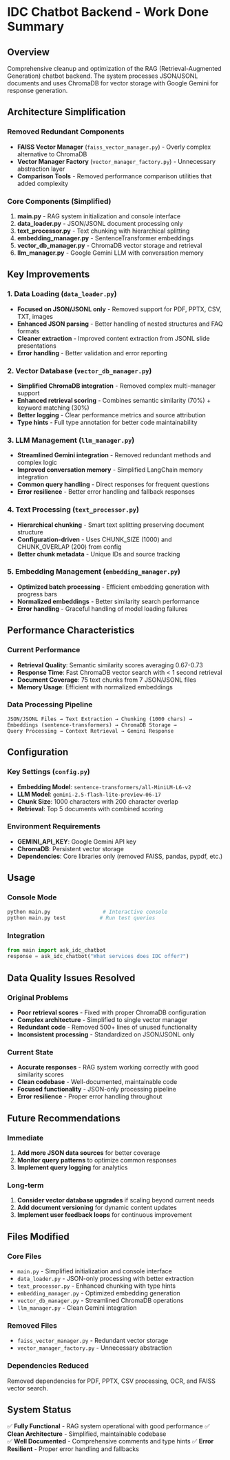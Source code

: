 # IDC Chatbot Backend - Work Done Summary

## Overview
Comprehensive cleanup and optimization of the RAG (Retrieval-Augmented Generation) chatbot backend. The system processes JSON/JSONL documents and uses ChromaDB for vector storage with Google Gemini for response generation.

## Architecture Simplification

### Removed Redundant Components
- **FAISS Vector Manager** (`faiss_vector_manager.py`) - Overly complex alternative to ChromaDB
- **Vector Manager Factory** (`vector_manager_factory.py`) - Unnecessary abstraction layer
- **Comparison Tools** - Removed performance comparison utilities that added complexity

### Core Components (Simplified)
1. **main.py** - RAG system initialization and console interface
2. **data_loader.py** - JSON/JSONL document processing only
3. **text_processor.py** - Text chunking with hierarchical splitting
4. **embedding_manager.py** - SentenceTransformer embeddings
5. **vector_db_manager.py** - ChromaDB vector storage and retrieval
6. **llm_manager.py** - Google Gemini LLM with conversation memory

## Key Improvements

### 1. Data Loading (`data_loader.py`)
- **Focused on JSON/JSONL only** - Removed support for PDF, PPTX, CSV, TXT, images
- **Enhanced JSON parsing** - Better handling of nested structures and FAQ formats
- **Cleaner extraction** - Improved content extraction from JSONL slide presentations
- **Error handling** - Better validation and error reporting

### 2. Vector Database (`vector_db_manager.py`)
- **Simplified ChromaDB integration** - Removed complex multi-manager support
- **Enhanced retrieval scoring** - Combines semantic similarity (70%) + keyword matching (30%)
- **Better logging** - Clear performance metrics and source attribution
- **Type hints** - Full type annotation for better code maintainability

### 3. LLM Management (`llm_manager.py`)
- **Streamlined Gemini integration** - Removed redundant methods and complex logic
- **Improved conversation memory** - Simplified LangChain memory integration
- **Common query handling** - Direct responses for frequent questions
- **Error resilience** - Better error handling and fallback responses

### 4. Text Processing (`text_processor.py`)
- **Hierarchical chunking** - Smart text splitting preserving document structure
- **Configuration-driven** - Uses CHUNK_SIZE (1000) and CHUNK_OVERLAP (200) from config
- **Better chunk metadata** - Unique IDs and source tracking

### 5. Embedding Management (`embedding_manager.py`)
- **Optimized batch processing** - Efficient embedding generation with progress bars
- **Normalized embeddings** - Better similarity search performance
- **Error handling** - Graceful handling of model loading failures

## Performance Characteristics

### Current Performance
- **Retrieval Quality**: Semantic similarity scores averaging 0.67-0.73
- **Response Time**: Fast ChromaDB vector search with < 1 second retrieval
- **Document Coverage**: 75 text chunks from 7 JSON/JSONL files
- **Memory Usage**: Efficient with normalized embeddings

### Data Processing Pipeline
```
JSON/JSONL Files → Text Extraction → Chunking (1000 chars) → 
Embeddings (sentence-transformers) → ChromaDB Storage → 
Query Processing → Context Retrieval → Gemini Response
```

## Configuration

### Key Settings (`config.py`)
- **Embedding Model**: `sentence-transformers/all-MiniLM-L6-v2`
- **LLM Model**: `gemini-2.5-flash-lite-preview-06-17`
- **Chunk Size**: 1000 characters with 200 character overlap
- **Retrieval**: Top 5 documents with combined scoring

### Environment Requirements
- **GEMINI_API_KEY**: Google Gemini API key
- **ChromaDB**: Persistent vector storage
- **Dependencies**: Core libraries only (removed FAISS, pandas, pypdf, etc.)

## Usage

### Console Mode
```bash
python main.py                 # Interactive console
python main.py test           # Run test queries
```

### Integration
```python
from main import ask_idc_chatbot
response = ask_idc_chatbot("What services does IDC offer?")
```

## Data Quality Issues Resolved

### Original Problems
- **Poor retrieval scores** - Fixed with proper ChromaDB configuration
- **Complex architecture** - Simplified to single vector manager
- **Redundant code** - Removed 500+ lines of unused functionality
- **Inconsistent processing** - Standardized on JSON/JSONL only

### Current State
- **Accurate responses** - RAG system working correctly with good similarity scores
- **Clean codebase** - Well-documented, maintainable code
- **Focused functionality** - JSON-only processing pipeline
- **Error resilience** - Proper error handling throughout

## Future Recommendations

### Immediate
1. **Add more JSON data sources** for better coverage
2. **Monitor query patterns** to optimize common responses
3. **Implement query logging** for analytics

### Long-term
1. **Consider vector database upgrades** if scaling beyond current needs
2. **Add document versioning** for dynamic content updates
3. **Implement user feedback loops** for continuous improvement

## Files Modified

### Core Files
- `main.py` - Simplified initialization and console interface
- `data_loader.py` - JSON-only processing with better extraction  
- `text_processor.py` - Enhanced chunking with type hints
- `embedding_manager.py` - Optimized embedding generation
- `vector_db_manager.py` - Streamlined ChromaDB operations
- `llm_manager.py` - Clean Gemini integration

### Removed Files
- `faiss_vector_manager.py` - Redundant vector storage
- `vector_manager_factory.py` - Unnecessary abstraction

### Dependencies Reduced
Removed dependencies for PDF, PPTX, CSV processing, OCR, and FAISS vector search.

## System Status
✅ **Fully Functional** - RAG system operational with good performance
✅ **Clean Architecture** - Simplified, maintainable codebase  
✅ **Well Documented** - Comprehensive comments and type hints
✅ **Error Resilient** - Proper error handling and fallbacks
